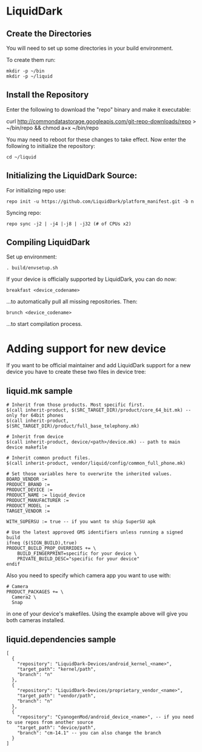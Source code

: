 LiquidDark
===========

Create the Directories
----------------------

You will need to set up some directories in your build environment.

To create them run:

    mkdir -p ~/bin
    mkdir -p ~/liquid


Install the Repository
----------------------

Enter the following to download the "repo" binary and make it executable:

curl http://commondatastorage.googleapis.com/git-repo-downloads/repo > ~/bin/repo && chmod a+x ~/bin/repo

You may need to reboot for these changes to take effect. 
Now enter the following to initialize the repository:

    cd ~/liquid


Initializing the LiquidDark Source:
---------------

For initializing repo use:

    repo init -u https://github.com/LiquidDark/platform_manifest.git -b n

Syncing repo:

    repo sync -j2 | -j4 |-j8 | -j32 (# of CPUs x2)


Compiling LiquidDark
---------------

Set up environment:

    . build/envsetup.sh
    
If your device is officially supported by LiquidDark, you can do now:

    breakfast <device_codename>
    
...to automatically pull all missing repositories. Then:

    brunch <device_codename>
    
...to start compilation process.


Adding support for new device
================

If you want to be official maintainer and add LiquidDark support for a new device you have to create these two files in device tree:

liquid.mk sample
----------

    # Inherit from those products. Most specific first.
    $(call inherit-product, $(SRC_TARGET_DIR)/product/core_64_bit.mk) -- only for 64bit phones
    $(call inherit-product, $(SRC_TARGET_DIR)/product/full_base_telephony.mk)

    # Inherit from device
    $(call inherit-product, device/<path>/device.mk) -- path to main device makefile

    # Inherit common product files.
    $(call inherit-product, vendor/liquid/config/common_full_phone.mk)

    # Set those variables here to overwrite the inherited values.
    BOARD_VENDOR := 
    PRODUCT_BRAND := 
    PRODUCT_DEVICE := 
    PRODUCT_NAME := liquid_device
    PRODUCT_MANUFACTURER := 
    PRODUCT_MODEL := 
    TARGET_VENDOR := 

    WITH_SUPERSU := true -- if you want to ship SuperSU apk

    # Use the latest approved GMS identifiers unless running a signed build
    ifneq ($(SIGN_BUILD),true)
    PRODUCT_BUILD_PROP_OVERRIDES += \
        BUILD_FINGERPRINT=specific for your device \
        PRIVATE_BUILD_DESC="specific for your device"
    endif

Also you need to specify which camera app you want to use with: 

    # Camera
    PRODUCT_PACKAGES += \
      Camera2 \
      Snap
      
in one of your device's makefiles. Using the example above will give you both cameras installed.

liquid.dependencies sample
----------

    [
      {
        "repository": "LiquidDark-Devices/android_kernel_<name>",
        "target_path": "kernel/path",
        "branch": "n"
      },
      {
        "repository": "LiquidDark-Devices/proprietary_vendor_<name>",
        "target_path": "vendor/path",
        "branch": "n"
      },
      {
        "repository": "CyanogenMod/android_device_<name>", -- if you need to use repos from another source
        "target_path": "device/path",
        "branch": "cm-14.1" -- you can also change the branch
      }
    ]

